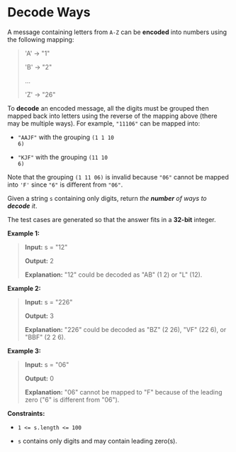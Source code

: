 # Decode Ways

A message containing letters from <code>A-Z</code> can be **encoded** into numbers using the following mapping:
>
> 'A' -&gt; "1"
>
> 'B' -&gt; "2"
>
> ...
>
> 'Z' -&gt; "26"

To **decode** an encoded message, all the digits must be grouped then mapped back into letters using the reverse of the mapping above (there may be multiple ways). For example, <code>"11106"</code> can be mapped into:

- <code>"AAJF"</code> with the grouping <code>(1 1 10 6)</code>

- <code>"KJF"</code> with the grouping <code>(11 10 6)</code>

Note that the grouping <code>(1 11 06)</code> is invalid because <code>"06"</code> cannot be mapped into <code>'F'</code> since <code>"6"</code> is different from <code>"06"</code>.

Given a string <code>s</code> containing only digits, return *the **number** of ways to **decode** it*.

The test cases are generated so that the answer fits in a **32-bit** integer.


**Example 1:**
>
> **Input:** s = "12"
>
> **Output:** 2
>
> **Explanation:** "12" could be decoded as "AB" (1 2) or "L" (12).

**Example 2:**
>
> **Input:** s = "226"
>
> **Output:** 3
>
> **Explanation:** "226" could be decoded as "BZ" (2 26), "VF" (22 6), or "BBF" (2 2 6).

**Example 3:**
>
> **Input:** s = "06"
>
> **Output:** 0
>
> **Explanation:** "06" cannot be mapped to "F" because of the leading zero ("6" is different from "06").


**Constraints:**

- <code>1 &lt;= s.length &lt;= 100</code>

- <code>s</code> contains only digits and may contain leading zero(s).
